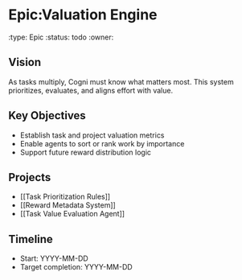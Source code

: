 # Epic:Valuation Engine
:type: Epic
:status: todo
:owner: 

## Vision
As tasks multiply, Cogni must know what matters most. This system prioritizes, evaluates, and aligns effort with value.

## Key Objectives
- Establish task and project valuation metrics
- Enable agents to sort or rank work by importance
- Support future reward distribution logic

## Projects
- [[Task Prioritization Rules]]
- [[Reward Metadata System]]
- [[Task Value Evaluation Agent]]

## Timeline
- Start: YYYY-MM-DD
- Target completion: YYYY-MM-DD
